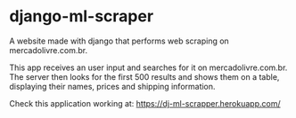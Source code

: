 # django-ml-scraper
A website made with django that performs web scraping on mercadolivre.com.br.

This app receives an user input and searches for it on mercadolivre.com.br. 
The server then looks for the first 500 results and shows them on a table,
displaying their names, prices and shipping information.

Check this application working at: https://dj-ml-scrapper.herokuapp.com/